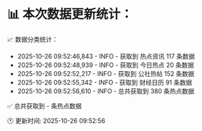 📊 本次数据更新统计：
==========================

📈 数据分类统计：
- 2025-10-26 09:52:46,843 - INFO - 获取到 热点资讯 117 条数据
- 2025-10-26 09:52:48,939 - INFO - 获取到 今日热点 20 条数据
- 2025-10-26 09:52:52,217 - INFO - 获取到 公社热帖 152 条数据
- 2025-10-26 09:52:55,342 - INFO - 获取到 财经日历 91 条数据
- 2025-10-26 09:52:56,610 - INFO - 总共获取到 380 条热点数据

✅ 总共获取到 - 条热点数据

🕐 更新时间: 2025-10-26 09:52:56
